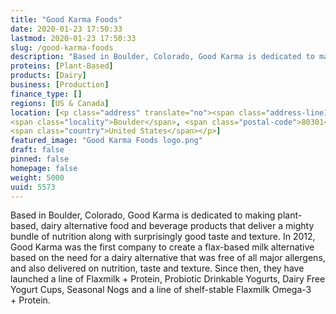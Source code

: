 ```yaml
---
title: "Good Karma Foods"
date: 2020-01-23 17:50:33
lastmod: 2020-01-23 17:50:33
slug: /good-karma-foods
description: "Based in Boulder, Colorado, Good Karma is dedicated to making plant-based, dairy alternative food and beverage products that deliver a mighty bundle of nutrition along with surprisingly good taste and texture. In 2012, Good Karma was the first company to create a flax-based milk alternative based on the need for a dairy alternative that was free of all major allergens, and also delivered on nutrition, taste and texture."
proteins: [Plant-Based]
products: [Dairy]
business: [Production]
finance_type: []
regions: [US & Canada]
location: [<p class="address" translate="no"><span class="address-line1">Central Avenue</span><br>
<span class="locality">Boulder</span>, <span class="postal-code">80301</span><br>
<span class="country">United States</span></p>]
featured_image: "Good Karma Foods logo.png"
draft: false
pinned: false
homepage: false
weight: 5000
uuid: 5573
---
```

Based in Boulder, Colorado, Good Karma is dedicated to making plant-based, dairy alternative food and beverage products that deliver a mighty bundle of nutrition along with surprisingly good taste and texture. In 2012, Good Karma was the first company to create a flax-based milk alternative based on the need for a dairy alternative that was free of all major allergens, and also delivered on nutrition, taste and texture. Since then, they have launched a line of Flaxmilk + Protein, Probiotic Drinkable Yogurts, Dairy Free Yogurt Cups, Seasonal Nogs and a line of shelf-stable Flaxmilk Omega-3 + Protein.
